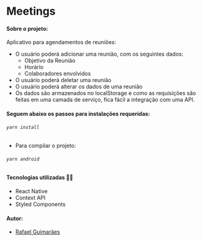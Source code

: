# Meetings

#### Sobre o projeto:

Aplicativo para agendamentos de reuniões:
 - O usuário poderá adicionar uma reunião, com os seguintes dados:
    - Objetivo da Reunião
    - Horário
    - Colaboradores envolvidos
 - O usuário poderá deletar uma reunião
 - O usuário poderá alterar os dados de uma reunião
 - Os dados são armazenados no localStorage e como as requisições são feitas em uma camada de serviço, fica fácil a integração com uma API.

#### Seguem abaixo os passos para instalações requeridas:

###### ```yarn install```

+ Para compilar o projeto:
###### ```yarn android```


#### Tecnologias utilizadas :woman_technologist:

+ React Native
+ Context API
+ Styled Components


#### Autor:

+ [Rafael Guimarães](https://www.linkedin.com/in/rafael-guimar%C3%A3es-welke-0a0168193/)
